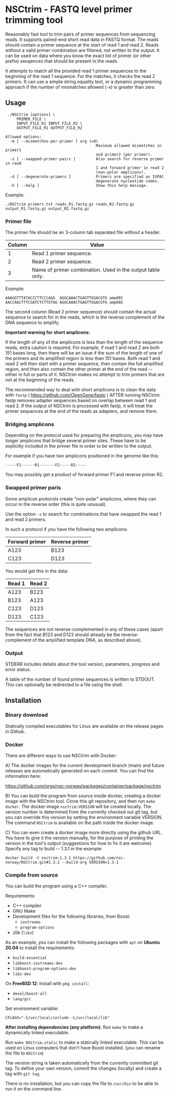 # NSCtrim - FASTQ level primer trimming tool

Reasonably fast tool to trim pairs of primer sequences from sequencing reads.
It supports paired-end short read data in FASTQ format. The reads should contain
a primer sequence at the start of read 1 and read 2. Reads without a valid
primer combination are filtered, not written to the output. It can be used on
data where you know the exact list of primer (or other prefix) seuqences that
should be present in the reads.

It attempts to match all the provided read 1 primer sequences to the beginning of
the read 1 sequence. For the matches, it checks the read 2 primers. It can use a
simple string equality test, or a dynamic programming approach if the number of 
mismatches allowed (`-m`) is greater than zero.



## Usage

```
 ./NSCtrim [options] \
     PRIMER_FILE \
     INPUT_FILE_R1 INPUT_FILE_R2 \
     OUTPUT_FILE_R1 OUTPUT_FILE_R2 

Allowed options:
  -m [ --mismatches-per-primer ] arg (=0)
                                        Maximum allowed mismatches in primer1 
                                        and primer2 (per primer).
  -s [ --swapped-primer-pairs ]         Also search for reverse primer in read 
                                        1 and forward primer in read 2 
                                        (non-polar amplicons).
  -d [ --degenerate-primers ]           Primers are specified as IUPAC 
                                        degenerate nucleotide codes.
  -h [ --help ]                         Show this help message.

```

Example:
```
./NSCtrim primers.txt reads_R1.fastq.gz reads_R2.fastq.gz output_R1.fastq.gz output_R2.fastq.gz
```

### Primer file

The primer file should be an 3-column tab separated file without a header. 

| Column | Value        |
|--------|--------------|
| 1     | Read 1 primer sequence. |
| 2     | Read 2 primer sequence. |
| 3     | Name of primer combination. Used in the output table only. |

Example:

```
AAAGGTTTATACCCTTCCCAGG  AGGCAAACTGAGTTGGACGTG amp001
AACCAACTTTCGATCTCTTGTAG AGGCAAACTGAGTTGGACGTG amp002
```

The second column (Read 2 primer sequence) should contain the actual sequence to search for in
the reads, which is the reverse complement of the DNA sequence to amplify.

**Important warning for short amplicons:** 

If the length of any of the amplicons is less than the length of the sequence reads, extra caution
is required. For example, if read 1 and read 2 are both 151 bases long, then there will be an issue
if the sum of the length of one of the primers and its amplified region is less than 151 bases.
Both read 1 and read 2 will then start with a primer sequence, then contain the full
amplified region, and then also contain the other primer at the end of the read -- either in full or
parts of it. NSCtrim makes no attempt to trim primers that are not at the beginning of the reads.

The recommended way to deal with short amplicons is to clean the data with `fastp` 
( https://github.com/OpenGene/fastp ) AFTER running NSCtrim. fastp removes adapter sequences based
on overlap between read 1 and read 2. If the output of NSCtrim is processed with fastp, it will
treat the primer sequences at the end of the reads as adapters, and remove them.


### Bridging amplicons

Depending on the protocol used for preparing the amplicons, you may have longer amplicons
that bridge several primer sites. These have to be explicitly included in the primer file in order to
be written to the output.

For example if you have two amplicons positioned in the genome like this:
```
-----F1------R1-------F2-----R2-----
```
You may possibly get a product of forward primer F1 and reverse primer R2.


### Swapped primer paris

Some amplicon protocols create "non-polar" amplicons, where they can occur in the reverse
order (this is quite unusual).

Use the option `-s` to search for combinations that have swapped the read 1 and read 2 primers.

In such a protocol if you have the following two amplicons:

| Forward primer | Reverse primer        |
|--------|--------------|
| A123   | B123 |
| C123   | D123 |


You would get this in the data:

| Read 1 | Read 2   |
|--------|------|
| A123   | B123 |
| B123   | A123 |
| C123   | D123 |
| D123   | C123 |

The sequences are not reverse-complemented in any of these cases (apart from the fact that
B123 and D123 should already be the reverse-complement of the amplified template DNA, as
described above).


### Output

STDERR includes detalis about the tool version, parameters, progress and error status.

A table of the number of found primer sequences is written to STDOUT. This can optionally
be redirected to a file using the shell.


## Installation

### Binary download

Statically compiled executables for Linux are available on the release pages in Github.

### Docker

There are different ways to use NSCtrim with Docker:

A) The docker images for the current development branch (main) and future releases are automatically generated on each commit. You can find the information here:

https://github.com/orgs/nsc-norway/packages/container/package/nsctrim


B) You can build the program from source inside docker, creating a docker image with the NSCtrim tool.
Clone this git repository, and then run `make docker`. The docker image `nsctrim:VERSION` will be created locally.
The version number is determined from the currently checked out git tag, but you can override this version by
setting the environment variable VERSION. The command `NSCtrim` is available on the path inside the docker image.

C) You can even create a docker image more directly using the github URL. You have to give it the version manually, for the purpose of printing the version in the tool's output (suggestions for how to fix it are welcome). Specify any tag to build -- 1.3.1 in the example:

```
docker build -t nsctrim:1.3.1 https://github.com/nsc-norway/NSCtrim.git#1.3.1 --build-arg VERSION=1.3.1
```

### Compile from source

You can build the program using a C++ compiler.

Requirements:

* C++ compiler
* GNU Make
* Development files for the following libraries, from Boost:
    * `iostreams`
    * `program-options`
* zlib (`libz`)

As an example, you can install the following packages with `apt` on **Ubuntu 20.04** to install the requirements:

* `build-essential`
* `libboost-iostreams-dev`
* `libboost-program-options-dev`
* `libz-dev`

On **FreeBSD 12**: Install with `pkg install`:

* `devel/boost-all`
* `lang/gcc`

Set environment variable:

    CFLAGS="-I/usr/local/include -L/usr/local/lib"


**After installing dependencies (any platform)**: Run `make` to make a dynamically linked executable.

Run `make NSCtrim.static` to make a statically linked executable. This can be used on Linux computers that don't have Boost installed. (you can rename the file to `NSCtrim`)

The version string is taken automatically from the currently committed git tag. To define your own version, commit the changes (locally) and create a tag with `git tag`.

There is no installation, but you can copy the file to `/usr/bin` to be able to run it on the command line.

